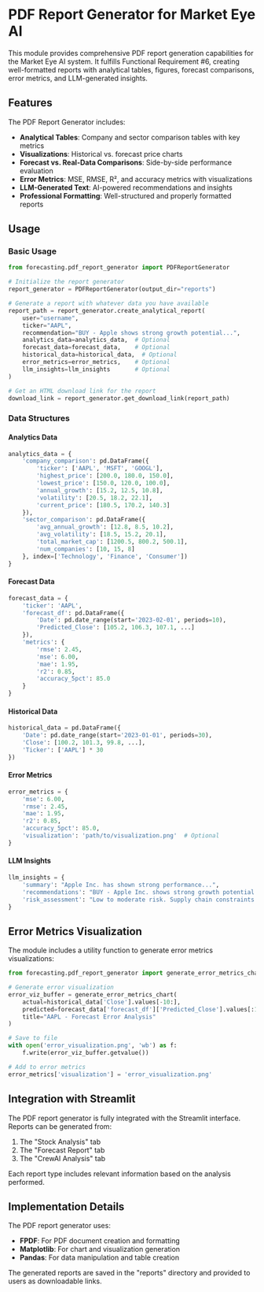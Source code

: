 # PDF Report Generator for Market Eye AI

This module provides comprehensive PDF report generation capabilities for the Market Eye AI system. It fulfills Functional Requirement #6, creating well-formatted reports with analytical tables, figures, forecast comparisons, error metrics, and LLM-generated insights.

## Features

The PDF Report Generator includes:

- **Analytical Tables**: Company and sector comparison tables with key metrics
- **Visualizations**: Historical vs. forecast price charts
- **Forecast vs. Real-Data Comparisons**: Side-by-side performance evaluation
- **Error Metrics**: MSE, RMSE, R², and accuracy metrics with visualizations
- **LLM-Generated Text**: AI-powered recommendations and insights
- **Professional Formatting**: Well-structured and properly formatted reports

## Usage

### Basic Usage

```python
from forecasting.pdf_report_generator import PDFReportGenerator

# Initialize the report generator
report_generator = PDFReportGenerator(output_dir="reports")

# Generate a report with whatever data you have available
report_path = report_generator.create_analytical_report(
    user="username",
    ticker="AAPL",
    recommendation="BUY - Apple shows strong growth potential...",
    analytics_data=analytics_data,  # Optional
    forecast_data=forecast_data,    # Optional
    historical_data=historical_data,  # Optional
    error_metrics=error_metrics,    # Optional
    llm_insights=llm_insights       # Optional
)

# Get an HTML download link for the report
download_link = report_generator.get_download_link(report_path)
```

### Data Structures

#### Analytics Data

```python
analytics_data = {
    'company_comparison': pd.DataFrame({
        'ticker': ['AAPL', 'MSFT', 'GOOGL'],
        'highest_price': [200.0, 180.0, 150.0],
        'lowest_price': [150.0, 120.0, 100.0],
        'annual_growth': [15.2, 12.5, 10.8],
        'volatility': [20.5, 18.2, 22.1],
        'current_price': [180.5, 170.2, 140.3]
    }),
    'sector_comparison': pd.DataFrame({
        'avg_annual_growth': [12.8, 8.5, 10.2],
        'avg_volatility': [18.5, 15.2, 20.1],
        'total_market_cap': [1200.5, 800.2, 500.1],
        'num_companies': [10, 15, 8]
    }, index=['Technology', 'Finance', 'Consumer'])
}
```

#### Forecast Data

```python
forecast_data = {
    'ticker': 'AAPL',
    'forecast_df': pd.DataFrame({
        'Date': pd.date_range(start='2023-02-01', periods=10),
        'Predicted_Close': [105.2, 106.3, 107.1, ...]
    }),
    'metrics': {
        'rmse': 2.45,
        'mse': 6.00,
        'mae': 1.95,
        'r2': 0.85,
        'accuracy_5pct': 85.0
    }
}
```

#### Historical Data

```python
historical_data = pd.DataFrame({
    'Date': pd.date_range(start='2023-01-01', periods=30),
    'Close': [100.2, 101.3, 99.8, ...],
    'Ticker': ['AAPL'] * 30
})
```

#### Error Metrics

```python
error_metrics = {
    'mse': 6.00,
    'rmse': 2.45,
    'mae': 1.95,
    'r2': 0.85,
    'accuracy_5pct': 85.0,
    'visualization': 'path/to/visualization.png'  # Optional
}
```

#### LLM Insights

```python
llm_insights = {
    'summary': "Apple Inc. has shown strong performance...",
    'recommendations': "BUY - Apple Inc. shows strong growth potential...",
    'risk_assessment': "Low to moderate risk. Supply chain constraints remain..."
}
```

## Error Metrics Visualization

The module includes a utility function to generate error metrics visualizations:

```python
from forecasting.pdf_report_generator import generate_error_metrics_chart

# Generate error visualization
error_viz_buffer = generate_error_metrics_chart(
    actual=historical_data['Close'].values[-10:],
    predicted=forecast_data['forecast_df']['Predicted_Close'].values[:10],
    title="AAPL - Forecast Error Analysis"
)

# Save to file
with open('error_visualization.png', 'wb') as f:
    f.write(error_viz_buffer.getvalue())

# Add to error metrics
error_metrics['visualization'] = 'error_visualization.png'
```

## Integration with Streamlit

The PDF report generator is fully integrated with the Streamlit interface. Reports can be generated from:

1. The "Stock Analysis" tab
2. The "Forecast Report" tab
3. The "CrewAI Analysis" tab

Each report type includes relevant information based on the analysis performed.

## Implementation Details

The PDF report generator uses:

- **FPDF**: For PDF document creation and formatting
- **Matplotlib**: For chart and visualization generation
- **Pandas**: For data manipulation and table creation

The generated reports are saved in the "reports" directory and provided to users as downloadable links.
